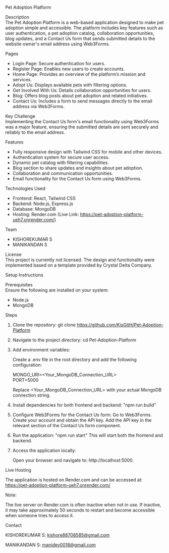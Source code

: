 Pet Adoption Platform  

Description  
The Pet Adoption Platform is a web-based application designed to make pet adoption simple and accessible. The platform includes key features such as user authentication, a pet adoption catalog, collaboration opportunities, blog updates, and a Contact Us form that sends submitted details to the website owner's email address using Web3Forms.  

Pages  
- Login Page: Secure authentication for users.  
- Register Page: Enables new users to create accounts.  
- Home Page: Provides an overview of the platform’s mission and services.  
- Adopt Us: Displays available pets with filtering options.  
- Get Involved With Us: Details collaboration opportunities for users.  
- Blog: Offers blog posts about pet adoption and related initiatives.  
- Contact Us: Includes a form to send messages directly to the email address via Web3Forms.  

Key Challenge  
Implementing the Contact Us form's email functionality using Web3Forms was a major feature, ensuring the submitted details are sent securely and reliably to the email address.  

Features  
- Fully responsive design with Tailwind CSS for mobile and other devices.  
- Authentication system for secure user access.  
- Dynamic pet catalog with filtering capabilities.  
- Blog section to share updates and insights about pet adoption.  
- Collaboration and communication opportunities.  
- Email functionality for the Contact Us form using Web3Forms.  

Technologies Used  
- Frontend: React, Tailwind CSS  
- Backend: Node.js, Express.js  
- Database: MongoDB  
- Hosting: Render.com (Live Link: https://pet-adoption-platform-ueh7.onrender.com/)  

Team  
- KISHOREKUMAR S
- MANIKANDAN S 

License  
This project is currently not licensed. The design and functionality were implemented based on a template provided by Crystal Delta Company.  

Setup Instructions  

Prerequisites  
Ensure the following are installed on your system:  
- Node.js  
- MongoDB  

Steps  

1. Clone the repository:   git clone https://github.com/KisGitH/Pet-Adoption-Platform  

2. Navigate to the project directory:   cd Pet-Adoption-Platform

3. Add environment variables:

   Create a .env file in the root directory and add the following configuration:
   
      MONGO_URI=<Your_MongoDB_Connection_URL>  
      PORT=5000
    
    Replace <Your_MongoDB_Connection_URL> with your actual MongoDB connection string.

6. Install dependencies for both frontend and backend:   "npm run build"

7. Configure Web3Forms for the Contact Us form:
    Go to Web3Forms.
    Create your account and obtain the API key.
    Add the API key in the relevant section of the Contact Us form component.

8. Run the application:   "npm run start" 
   This will start both the frontend and backend.

9. Access the application locally: 
   
   Open your browser and navigate to:   http://localhost:5000.

Live Hosting

   The application is hosted on Render.com and can be accessed at:   https://pet-adoption-platform-ueh7.onrender.com/

Note:

   The live server on Render.com is often inactive when not in use. If inactive, it may take approximately 50 seconds to restart and become accessible when someone tries to access it.


Contact

KISHOREKUMAR S: kishore88708585@gmail.com


MANIKANDAN S: manidev0018@gmail.com





